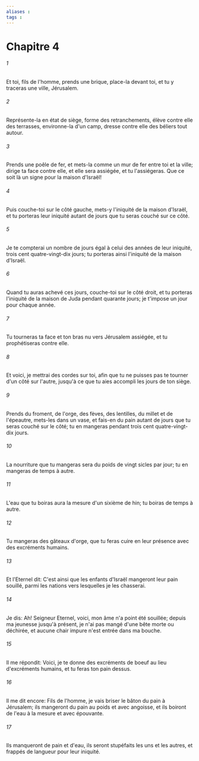 ```yaml
---
aliases : 
tags : 
---
```


# Chapitre 4

###### 1
Et toi, fils de l'homme, prends une brique, place-la devant toi, et tu y traceras une ville, Jérusalem.
###### 2
Représente-la en état de siège, forme des retranchements, élève contre elle des terrasses, environne-la d'un camp, dresse contre elle des béliers tout autour.
###### 3
Prends une poêle de fer, et mets-la comme un mur de fer entre toi et la ville; dirige ta face contre elle, et elle sera assiégée, et tu l'assiégeras. Que ce soit là un signe pour la maison d'Israël!
###### 4
Puis couche-toi sur le côté gauche, mets-y l'iniquité de la maison d'Israël, et tu porteras leur iniquité autant de jours que tu seras couché sur ce côté.
###### 5
Je te compterai un nombre de jours égal à celui des années de leur iniquité, trois cent quatre-vingt-dix jours; tu porteras ainsi l'iniquité de la maison d'Israël.
###### 6
Quand tu auras achevé ces jours, couche-toi sur le côté droit, et tu porteras l'iniquité de la maison de Juda pendant quarante jours; je t'impose un jour pour chaque année.
###### 7
Tu tourneras ta face et ton bras nu vers Jérusalem assiégée, et tu prophétiseras contre elle.
###### 8
Et voici, je mettrai des cordes sur toi, afin que tu ne puisses pas te tourner d'un côté sur l'autre, jusqu'à ce que tu aies accompli les jours de ton siège.
###### 9
Prends du froment, de l'orge, des fèves, des lentilles, du millet et de l'épeautre, mets-les dans un vase, et fais-en du pain autant de jours que tu seras couché sur le côté; tu en mangeras pendant trois cent quatre-vingt-dix jours.
###### 10
La nourriture que tu mangeras sera du poids de vingt sicles par jour; tu en mangeras de temps à autre.
###### 11
L'eau que tu boiras aura la mesure d'un sixième de hin; tu boiras de temps à autre.
###### 12
Tu mangeras des gâteaux d'orge, que tu feras cuire en leur présence avec des excréments humains.
###### 13
Et l'Eternel dit: C'est ainsi que les enfants d'Israël mangeront leur pain souillé, parmi les nations vers lesquelles je les chasserai.
###### 14
Je dis: Ah! Seigneur Eternel, voici, mon âme n'a point été souillée; depuis ma jeunesse jusqu'à présent, je n'ai pas mangé d'une bête morte ou déchirée, et aucune chair impure n'est entrée dans ma bouche.
###### 15
Il me répondit: Voici, je te donne des excréments de boeuf au lieu d'excréments humains, et tu feras ton pain dessus.
###### 16
Il me dit encore: Fils de l'homme, je vais briser le bâton du pain à Jérusalem; ils mangeront du pain au poids et avec angoisse, et ils boiront de l'eau à la mesure et avec épouvante.
###### 17
Ils manqueront de pain et d'eau, ils seront stupéfaits les uns et les autres, et frappés de langueur pour leur iniquité.
